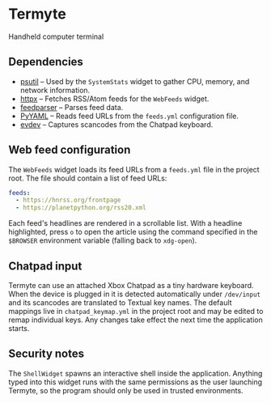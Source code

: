 # Termyte
Handheld computer terminal

## Dependencies

- [psutil](https://pypi.org/project/psutil/) – Used by the `SystemStats` widget to
  gather CPU, memory, and network information.
- [httpx](https://www.python-httpx.org/) – Fetches RSS/Atom feeds for the
  `WebFeeds` widget.
- [feedparser](https://pypi.org/project/feedparser/) – Parses feed data.
- [PyYAML](https://pypi.org/project/PyYAML/) – Reads feed URLs from the
  `feeds.yml` configuration file.
- [evdev](https://pypi.org/project/evdev/) – Captures scancodes from the Chatpad
  keyboard.

## Web feed configuration

The `WebFeeds` widget loads its feed URLs from a `feeds.yml` file in the project
root.  The file should contain a list of feed URLs:

```yaml
feeds:
  - https://hnrss.org/frontpage
  - https://planetpython.org/rss20.xml
```

Each feed's headlines are rendered in a scrollable list.  With a headline
highlighted, press `o` to open the article using the command specified in the
`$BROWSER` environment variable (falling back to `xdg-open`).

## Chatpad input

Termyte can use an attached Xbox Chatpad as a tiny hardware keyboard.  When the
device is plugged in it is detected automatically under `/dev/input` and its
scancodes are translated to Textual key names.  The default mappings live in
`chatpad_keymap.yml` in the project root and may be edited to remap individual
keys.  Any changes take effect the next time the application starts.

## Security notes

The `ShellWidget` spawns an interactive shell inside the application. Anything
typed into this widget runs with the same permissions as the user launching
Termyte, so the program should only be used in trusted environments.

